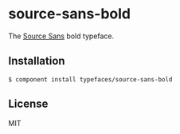 
# source-sans-bold
  
  The [Source Sans](https://typekit.com/fonts/source-sans-pro) bold typeface.

## Installation

    $ component install typefaces/source-sans-bold

## License

  MIT